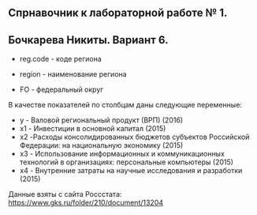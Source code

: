 ## Спрнавочник к лабораторной работе № 1.
## Бочкарева Никиты. Вариант 6.

- reg.code - коде региона

- region - наименование региона

- FO - федеральный округ

В качестве показателей по столбцам даны следующие переменные:
- y - Валовой региональный продукт (ВРП) (2016)
- x1 - Инвестиции в основной капитал (2015)
- x2 -Расходы консолидированных бюджетов субъектов  Российской Федерации: на национальную экономику (2015)
- x3 - Использование информационных и коммуникационных технологий в организациях: персональные компьютеры (2015)
- x4 - 	Внутренние затраты на научные исследования и разработки (2015)

Данные взяты с сайта Россстата: https://www.gks.ru/folder/210/document/13204




